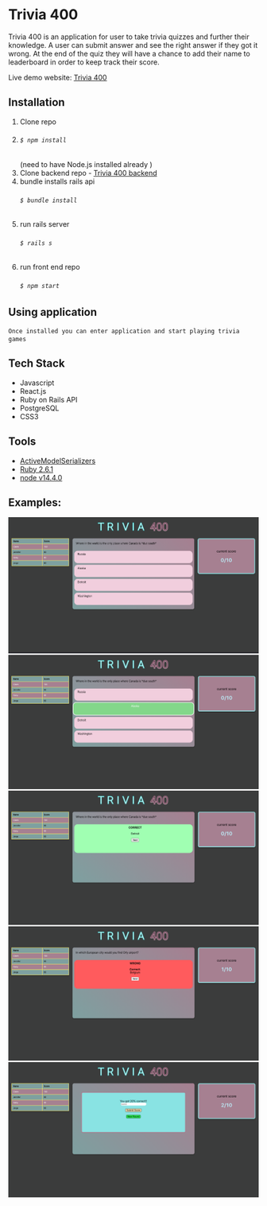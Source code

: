 
# Trivia 400

Trivia 400 is an application for user to take trivia quizzes and further their knowledge. A user can submit answer and see the right answer if they got it wrong. At the end of the quiz they will have a chance to add their name to leaderboard in order to keep track their score. 

Live demo website: [Trivia 400](https://trivia-400.netlify.app/)


## Installation

1. Clone repo
2. ###### `$ npm install`
     (need to have Node.js installed already )
3. Clone backend repo - [Trivia 400 backend](https://github.com/guillenjs/trivia-app-backend)
4. bundle installs rails api 
    ###### `$ bundle install`
4. run rails server 
    ###### `$ rails s`
5. run front end repo 
    ###### `$ npm start`

## Using application

    Once installed you can enter application and start playing trivia games


## Tech Stack    
- Javascript
- React.js 
- Ruby on Rails API
- PostgreSQL
- CSS3


## Tools
 - [ActiveModelSerializers](https://github.com/rails-api/active_model_serializers)
 - [Ruby 2.6.1](https://www.ruby-lang.org/en/news/2019/01/30/ruby-2-6-1-released/)
 - [node v14.4.0](https://nodejs.org/en/blog/release/v14.4.0/)

 ## Examples:
![Image 1](public/trivia-1.png)
![Image 2](public/trivia-2.png)
![Image 3](public/trivia-3.png)
![Image 4](public/trivia-4.png)
![Image 5](public/trivia-5.png)
